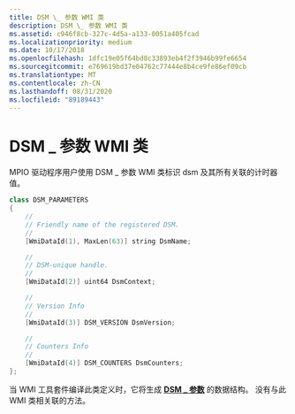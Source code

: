 ```yaml
---
title: DSM \_ 参数 WMI 类
description: DSM \_ 参数 WMI 类
ms.assetid: c946f8cb-327c-4d5a-a133-0051a405fcad
ms.localizationpriority: medium
ms.date: 10/17/2018
ms.openlocfilehash: 1dfc19e05f64bd8c33893eb4f2f3946b99fe6654
ms.sourcegitcommit: e769619bd37e04762c77444e8b4ce9fe86ef09cb
ms.translationtype: MT
ms.contentlocale: zh-CN
ms.lasthandoff: 08/31/2020
ms.locfileid: "89189443"
---
```

# <a name="dsm_parameters-wmi-class"></a>DSM \_ 参数 WMI 类


MPIO 驱动程序用户使用 DSM \_ 参数 WMI 类标识 dsm 及其所有关联的计时器值。

```cpp
class DSM_PARAMETERS
{
    //
    // Friendly name of the registered DSM.
    //
    [WmiDataId(1), MaxLen(63)] string DsmName;

    //
    // DSM-unique handle.
    //
    [WmiDataId(2)] uint64 DsmContext;

    //
    // Version Info
    //
    [WmiDataId(3)] DSM_VERSION DsmVersion;

    //
    // Counters Info
    //
    [WmiDataId(4)] DSM_COUNTERS DsmCounters;
};
```

当 WMI 工具套件编译此类定义时，它将生成 [**DSM \_ 参数**](/windows-hardware/drivers/ddi/mpiowmi/ns-mpiowmi-_dsm_parameters) 的数据结构。 没有与此 WMI 类相关联的方法。

 

